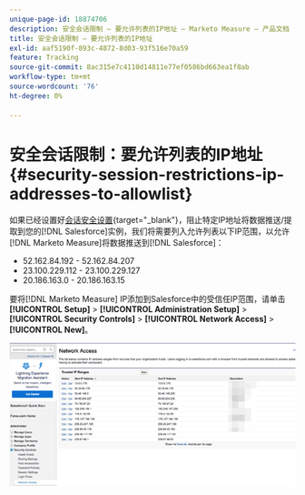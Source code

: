 ```yaml
---
unique-page-id: 18874706
description: 安全会话限制 — 要允许列表的IP地址 — Marketo Measure — 产品文档
title: 安全会话限制 — 要允许列表的IP地址
exl-id: aaf5190f-893c-4872-8d03-93f516e70a59
feature: Tracking
source-git-commit: 8ac315e7c4110d14811e77ef0586bd663ea1f8ab
workflow-type: tm+mt
source-wordcount: '76'
ht-degree: 0%

---
```


# 安全会话限制：要允许列表的IP地址 {#security-session-restrictions-ip-addresses-to-allowlist}

如果已经设置好[会话安全设置](https://help.salesforce.com/articleView?id=admin_sessions.htm&amp;type=0){target="_blank"}，阻止特定IP地址将数据推送/提取到您的[!DNL Salesforce]实例，我们将需要列入允许列表以下IP范围，以允许[!DNL Marketo Measure]将数据推送到[!DNL Salesforce]：

* 52.162.84.192 - 52.162.84.207
* 23.100.229.112 - 23.100.229.127
* 20.186.163.0 - 20.186.163.15

要将[!DNL Marketo Measure] IP添加到Salesforce中的受信任IP范围，请单击&#x200B;**[!UICONTROL Setup]** > **[!UICONTROL Administration Setup]** > **[!UICONTROL Security Controls]** > **[!UICONTROL Network Access]** > **[!UICONTROL New]**。

![](assets/1.png)
